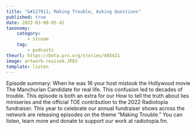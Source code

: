 ```yaml
---
title: "&#127911; Making Trouble, Asking Questions"
published: true
date: 2022-03-08-05-41
taxonomy:
    category:
        - stream
    tag:
        - podcasts
theurl: https://beta.prx.org/stories/405421
image: artwork-resized.JPEG
template: listen
---
```


Episode summary: When he was 16 your host mistook the Hollywood movie The Manchurian Candidate for real life. This confusion led to decades of trouble. This episode is both an extra for our How to tell the truth about lies miniseries and the official TOE contribution to the 2022 Radiotopia fundraiser. This year to celebrate our annual fundraiser shows across the network are releasing episodes on the theme &ldquo;Making Trouble.&rdquo; You can listen, learn more and donate to support our work at radiotopia.fm.

